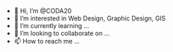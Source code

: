 - 👋 Hi, I’m @CODA20
- 👀 I’m interested in Web Design, Graphic Design, GIS
- 🌱 I’m currently learning ...
- 💞️ I’m looking to collaborate on ...
- 📫 How to reach me ...

<!---
CODA20/CODA20 is a ✨ special ✨ repository because its `README.md` (this file) appears on your GitHub profile.
You can click the Preview link to take a look at your changes.
--->
